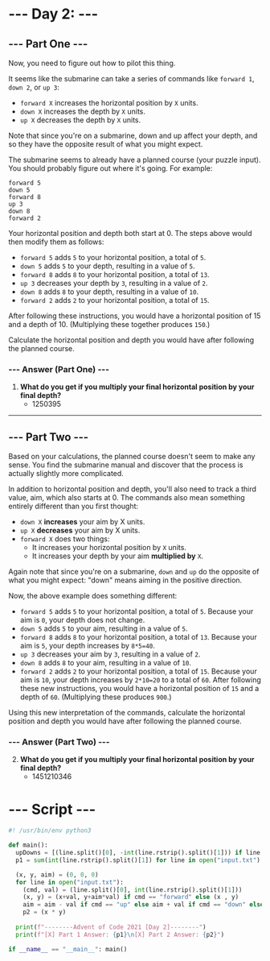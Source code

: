 # --- Day 2:  ---
## --- Part One ---
Now, you need to figure out how to pilot this thing.

It seems like the submarine can take a series of commands like `forward 1`, `down 2`, or `up 3`:

- `forward X` increases the horizontal position by `X` units.
- `down X` increases the depth by `X` units.
- `up X` decreases the depth by `X` units.

Note that since you're on a submarine, down and up affect your depth, and so they have the opposite result of what you might expect.

The submarine seems to already have a planned course (your puzzle input). You should probably figure out where it's going. For example:

```
forward 5
down 5
forward 8
up 3
down 8
forward 2
```
Your horizontal position and depth both start at 0. The steps above would then modify them as follows:

- `forward 5` adds `5` to your horizontal position, a total of `5`.
- `down 5` adds `5` to your depth, resulting in a value of `5`.
- `forward 8` adds `8` to your horizontal position, a total of `13`.
- `up 3` decreases your depth by `3`, resulting in a value of `2`.
- `down 8` adds `8` to your depth, resulting in a value of `10`.
- `forward 2` adds `2` to your horizontal position, a total of `15`.

After following these instructions, you would have a horizontal position of 15 and a depth of 10. (Multiplying these together produces `150`.)

Calculate the horizontal position and depth you would have after following the planned course. 

### --- Answer (Part One) ---
1. **What do you get if you multiply your final horizontal position by your final depth?**
    - 1250395

--- 

## --- Part Two ---
Based on your calculations, the planned course doesn't seem to make any sense. You find the submarine manual and discover that the process is actually slightly more complicated.

In addition to horizontal position and depth, you'll also need to track a third value, aim, which also starts at 0. The commands also mean something entirely different than you first thought:

- `down X` **increases** your aim by X units.
- `up X` **decreases** your aim by X units.
- `forward X` does two things:
  - It increases your horizontal position by `X` units.
  - It increases your depth by your aim **multiplied by** `X`.

Again note that since you're on a submarine, `down` and `up` do the opposite of what you might expect: "down" means aiming in the positive direction.

Now, the above example does something different:

- `forward 5` adds `5` to your horizontal position, a total of `5`. Because your aim is `0`, your depth does not change.
- `down 5` adds `5` to your aim, resulting in a value of `5`.
- `forward 8` adds `8` to your horizontal position, a total of `13`. Because your aim is `5`, your depth increases by `8*5=40`.
- `up 3` decreases your aim by `3`, resulting in a value of `2`.
- `down 8` adds `8` to your aim, resulting in a value of `10`.
- `forward 2` adds `2` to your horizontal position, a total of `15`. Because your aim is `10`, your depth increases by `2*10=20` to a total of `60`.
After following these new instructions, you would have a horizontal position of `15` and a depth of `60`. (Multiplying these produces `900`.)

Using this new interpretation of the commands, calculate the horizontal position and depth you would have after following the planned course. 

### --- Answer (Part Two) ---
2. **What do you get if you multiply your final horizontal position by your final depth?**
    - 1451210346

# --- Script --- 
```py
#! /usr/bin/env python3

def main():
  upDowns = [(line.split()[0], -int(line.rstrip().split()[1])) if line.split()[0] == "up" else (line.split()[0], int(line.rstrip().split()[1])) for line in open("input.txt")]
  p1 = sum(int(line.rstrip().split()[1]) for line in open("input.txt") if line.split()[0] == "forward") * sum(tup[1] for tup in upDowns)

  (x, y, aim) = (0, 0, 0)
  for line in open("input.txt"):
    (cmd, val) = (line.split()[0], int(line.rstrip().split()[1]))
    (x, y) = (x+val, y+aim*val) if cmd == "forward" else (x , y)
    aim = aim - val if cmd == "up" else aim + val if cmd == "down" else aim
    p2 = (x * y)
    
  print(f"--------Advent of Code 2021 [Day 2]--------")
  print(f"[X] Part 1 Answer: {p1}\n[X] Part 2 Answer: {p2}")

if __name__ == "__main__": main()
```